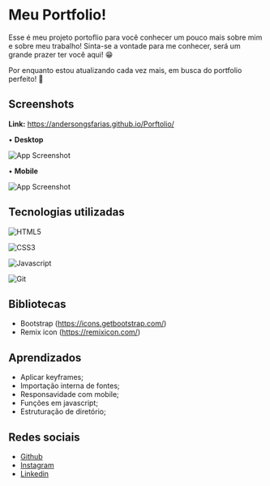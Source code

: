 
# Meu Portfolio!

Esse é meu projeto portoflio para você conhecer um pouco mais sobre mim e sobre meu trabalho! Sinta-se a vontade para me conhecer, será um grande prazer ter você aqui! 😁

Por enquanto estou atualizando cada vez mais, em busca do portfolio perfeito! 🚀
## Screenshots

**Link:** https://andersongsfarias.github.io/Porftolio/

• **Desktop**

![App Screenshot](https://i.ibb.co/fVp5pHXB/portfolio-desktop.png)

• **Mobile**

![App Screenshot](https://i.ibb.co/DmNg63d/portofolio-mobile-menor.png)



## Tecnologias utilizadas

![HTML5](https://img.shields.io/badge/HTML5-E34F26?style=for-the-badge&logo=html5&logoColor=white)

![CSS3](https://img.shields.io/badge/CSS3-1572B6?style=for-the-badge&logo=css3&logoColor=white)

![Javascript](https://img.shields.io/badge/JavaScript-323330?style=for-the-badge&logo=javascript&logoColor=F7DF1E)

![Git](https://img.shields.io/badge/GIT-E44C30?style=for-the-badge&logo=git&logoColor=white)

## Bibliotecas
- Bootstrap (https://icons.getbootstrap.com/)
- Remix icon (https://remixicon.com/)


## Aprendizados

- Aplicar keyframes;
- Importação interna de fontes;
- Responsavidade com mobile;
- Funções em javascript;
- Estruturação de diretório;

## Redes sociais
- [Github](https://github.com/AndersonGSFarias)
- [Instagram](https://www.instagram.com/andy.gsf/)
- [Linkedin](https://www.linkedin.com/in/anderson-gabriel-b86b84219/)